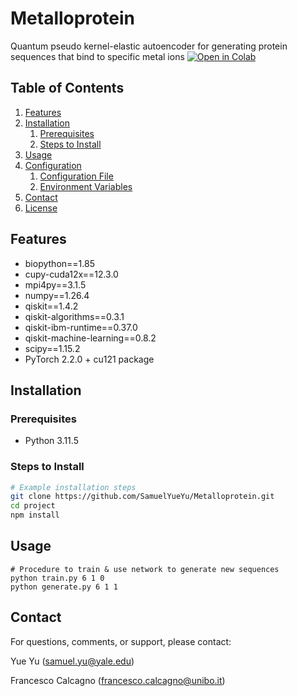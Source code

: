 # Metalloprotein
Quantum pseudo kernel-elastic autoencoder for generating protein sequences that bind to specific metal ions
[![Open in Colab](https://colab.research.google.com/assets/colab-badge.svg)](https://colab.research.google.com/github/SamuelYueYu/Metalloprotein/blob/main/src/QPKAE_demo.ipynb)

## Table of Contents
1. [Features](#features)
2. [Installation](#installation)
    1. [Prerequisites](#prerequisites)
    2. [Steps to Install](#steps-to-install)
3. [Usage](#usage)
4. [Configuration](#configuration)
    1. [Configuration File](#configuration-file)
    2. [Environment Variables](#environment-variables)
5. [Contact](#contact)
6. [License](#license)

## Features
- biopython==1.85
- cupy-cuda12x==12.3.0
- mpi4py==3.1.5
- numpy==1.26.4
- qiskit==1.4.2
- qiskit-algorithms==0.3.1
- qiskit-ibm-runtime==0.37.0
- qiskit-machine-learning==0.8.2
- scipy==1.15.2
- PyTorch 2.2.0 + cu121 package

## Installation
### Prerequisites
- Python 3.11.5

### Steps to Install
```bash
# Example installation steps
git clone https://github.com/SamuelYueYu/Metalloprotein.git
cd project
npm install
```

## Usage
```
# Procedure to train & use network to generate new sequences
python train.py 6 1 0
python generate.py 6 1 1
```

## Contact
For questions, comments, or support, please contact:

Yue Yu (samuel.yu@yale.edu)

Francesco Calcagno (francesco.calcagno@unibo.it)
